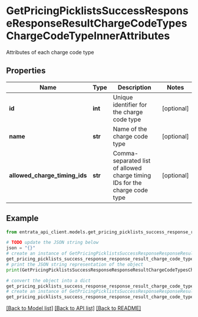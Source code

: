 # GetPricingPicklistsSuccessResponseResponseResultChargeCodeTypesChargeCodeTypeInnerAttributes

Attributes of each charge code type

## Properties

Name | Type | Description | Notes
------------ | ------------- | ------------- | -------------
**id** | **int** | Unique identifier for the charge code type | [optional] 
**name** | **str** | Name of the charge code type | [optional] 
**allowed_charge_timing_ids** | **str** | Comma-separated list of allowed charge timing IDs for the charge code type | [optional] 

## Example

```python
from entrata_api_client.models.get_pricing_picklists_success_response_response_result_charge_code_types_charge_code_type_inner_attributes import GetPricingPicklistsSuccessResponseResponseResultChargeCodeTypesChargeCodeTypeInnerAttributes

# TODO update the JSON string below
json = "{}"
# create an instance of GetPricingPicklistsSuccessResponseResponseResultChargeCodeTypesChargeCodeTypeInnerAttributes from a JSON string
get_pricing_picklists_success_response_response_result_charge_code_types_charge_code_type_inner_attributes_instance = GetPricingPicklistsSuccessResponseResponseResultChargeCodeTypesChargeCodeTypeInnerAttributes.from_json(json)
# print the JSON string representation of the object
print(GetPricingPicklistsSuccessResponseResponseResultChargeCodeTypesChargeCodeTypeInnerAttributes.to_json())

# convert the object into a dict
get_pricing_picklists_success_response_response_result_charge_code_types_charge_code_type_inner_attributes_dict = get_pricing_picklists_success_response_response_result_charge_code_types_charge_code_type_inner_attributes_instance.to_dict()
# create an instance of GetPricingPicklistsSuccessResponseResponseResultChargeCodeTypesChargeCodeTypeInnerAttributes from a dict
get_pricing_picklists_success_response_response_result_charge_code_types_charge_code_type_inner_attributes_from_dict = GetPricingPicklistsSuccessResponseResponseResultChargeCodeTypesChargeCodeTypeInnerAttributes.from_dict(get_pricing_picklists_success_response_response_result_charge_code_types_charge_code_type_inner_attributes_dict)
```
[[Back to Model list]](../README.md#documentation-for-models) [[Back to API list]](../README.md#documentation-for-api-endpoints) [[Back to README]](../README.md)


